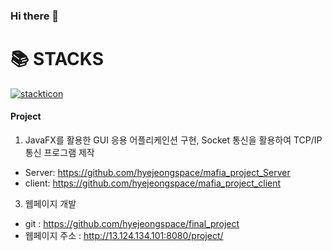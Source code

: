 ### Hi there 👋

# 📚 STACKS

[![stackticon](https://firebasestorage.googleapis.com/v0/b/stackticon-81399.appspot.com/o/images%2F1693756219604?alt=media&token=b801b8d3-9dfe-4ca9-9f97-0f09fcaab9da)](https://github.com/msdio/stackticon)


#### Project
1. JavaFX를 활용한 GUI 응용 어플리케인션 구현, Socket 통신을 활용하여 TCP/IP 통신 프로그램 제작
- Server: https://github.com/hyejeongspace/mafia_project_Server
- client: https://github.com/hyejeongspace/mafia_project_client

3. 웹페이지 개발
- git : https://github.com/hyejeongspace/final_project
- 웹페이지 주소 : http://13.124.134.101:8080/project/
<!--
**hyejeongspace/hyejeongspace** is a ✨ _special_ ✨ repository because its `README.md` (this file) appears on your GitHub profile.

Here are some ideas to get you started:

- 🔭 I’m currently working on ...
- 🌱 I’m currently learning ...
- 👯 I’m looking to collaborate on ...
- 🤔 I’m looking for help with ...
- 💬 Ask me about ...
- 📫 How to reach me: ...
- 😄 Pronouns: ...
- ⚡ Fun fact: ...
-->
